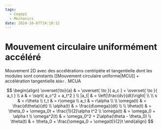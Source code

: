 ```yaml
---
tags:
  - Cegep1
  - Mechanics
date: 2024-10-07T14:18:12
---
```


# Mouvement circulaire uniformément accéléré

Mouvement 2D avec des accélérations centripète et tangentielle dont les modules sont constants
[[Mouvement circulaire uniforme|MCU]] + accélération tangentielle
`Abbr.` MCUA

$$
\begin{align}
\overset{\to}{a} & = \overset{ \to }{ a_c } + \overset{ \to }{ a_t } \\
a & = \sqrt{ a_c^2 + a_t^2 } \\
|a_t| & = \left|\frac{dv}{dt}\right| \\
 \\
s & = r\theta \\
t_t & = r\omega \\
a_t & = r\alpha \\
 \\
\omega(t) & = \frac{d\theta}{dt} \\
\alpha(t) & = \frac{d\omega}{dt} \\
 \\
\theta(t) & = \theta_0 + \omega_0t + \frac{1}{2}\alpha t^2 \\
\omega(t) & = \omega_0 + \alpha t \\
\omega^2(t) & = \omega_0^2 + 2\alpha(\theta - \theta_0) \\
\theta(t) & = \theta_0 + \frac{\omega_0 + \omega(t)}{2}t
\end{align}
$$